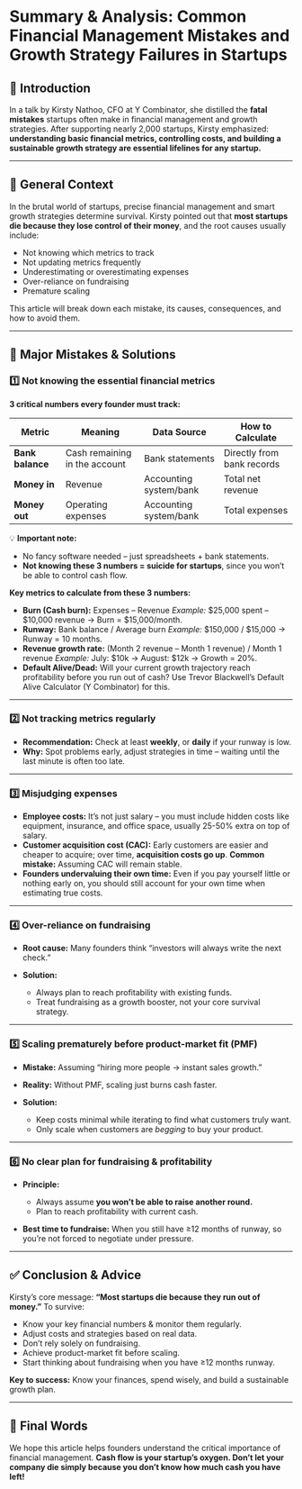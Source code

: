 # Summary & Analysis: Common Financial Management Mistakes and Growth Strategy Failures in Startups

## 🎤 Introduction

In a talk by Kirsty Nathoo, CFO at Y Combinator, she distilled the **fatal mistakes** startups often make in financial management and growth strategies. After supporting nearly 2,000 startups, Kirsty emphasized: **understanding basic financial metrics, controlling costs, and building a sustainable growth strategy are essential lifelines for any startup.**

---

## 🚨 General Context

In the brutal world of startups, precise financial management and smart growth strategies determine survival. Kirsty pointed out that **most startups die because they lose control of their money**, and the root causes usually include:

* Not knowing which metrics to track
* Not updating metrics frequently
* Underestimating or overestimating expenses
* Over-reliance on fundraising
* Premature scaling

This article will break down each mistake, its causes, consequences, and how to avoid them.

---

## 🎯 Major Mistakes & Solutions

### 1️⃣ Not knowing the essential financial metrics

**3 critical numbers every founder must track:**

| **Metric**       | **Meaning**                   | **Data Source**        | **How to Calculate**       |
| ---------------- | ----------------------------- | ---------------------- | -------------------------- |
| **Bank balance** | Cash remaining in the account | Bank statements        | Directly from bank records |
| **Money in**     | Revenue                       | Accounting system/bank | Total net revenue          |
| **Money out**    | Operating expenses            | Accounting system/bank | Total expenses             |

💡 **Important note:**

* No fancy software needed – just spreadsheets + bank statements.
* **Not knowing these 3 numbers = suicide for startups**, since you won’t be able to control cash flow.

**Key metrics to calculate from these 3 numbers:**

* **Burn (Cash burn):** Expenses – Revenue
  *Example:* \$25,000 spent – \$10,000 revenue → Burn = \$15,000/month.
* **Runway:** Bank balance / Average burn
  *Example:* \$150,000 / \$15,000 → Runway = 10 months.
* **Revenue growth rate:** (Month 2 revenue – Month 1 revenue) / Month 1 revenue
  *Example:* July: \$10k → August: \$12k → Growth = 20%.
* **Default Alive/Dead:** Will your current growth trajectory reach profitability before you run out of cash? Use Trevor Blackwell’s Default Alive Calculator (Y Combinator) for this.

---

### 2️⃣ Not tracking metrics regularly

* **Recommendation:** Check at least **weekly**, or **daily** if your runway is low.
* **Why:** Spot problems early, adjust strategies in time – waiting until the last minute is often too late.

---

### 3️⃣ Misjudging expenses

* **Employee costs:** It’s not just salary – you must include hidden costs like equipment, insurance, and office space, usually 25-50% extra on top of salary.
* **Customer acquisition cost (CAC):** Early customers are easier and cheaper to acquire; over time, **acquisition costs go up**.
  **Common mistake:** Assuming CAC will remain stable.
* **Founders undervaluing their own time:** Even if you pay yourself little or nothing early on, you should still account for your own time when estimating true costs.

---

### 4️⃣ Over-reliance on fundraising

* **Root cause:** Many founders think “investors will always write the next check.”
* **Solution:**

  * Always plan to reach profitability with existing funds.
  * Treat fundraising as a growth booster, not your core survival strategy.

---

### 5️⃣ Scaling prematurely before product-market fit (PMF)

* **Mistake:** Assuming “hiring more people → instant sales growth.”
* **Reality:** Without PMF, scaling just burns cash faster.
* **Solution:**

  * Keep costs minimal while iterating to find what customers truly want.
  * Only scale when customers are *begging* to buy your product.

---

### 6️⃣ No clear plan for fundraising & profitability

* **Principle:**

  * Always assume **you won’t be able to raise another round.**
  * Plan to reach profitability with current cash.
* **Best time to fundraise:** When you still have ≥12 months of runway, so you’re not forced to negotiate under pressure.

---

## ✅ Conclusion & Advice

Kirsty’s core message: **“Most startups die because they run out of money.”** To survive:

* Know your key financial numbers & monitor them regularly.
* Adjust costs and strategies based on real data.
* Don’t rely solely on fundraising.
* Achieve product-market fit before scaling.
* Start thinking about fundraising when you have ≥12 months runway.

**Key to success:** Know your finances, spend wisely, and build a sustainable growth plan.

---

## 🙌 Final Words

We hope this article helps founders understand the critical importance of financial management. **Cash flow is your startup’s oxygen. Don’t let your company die simply because you don’t know how much cash you have left!**